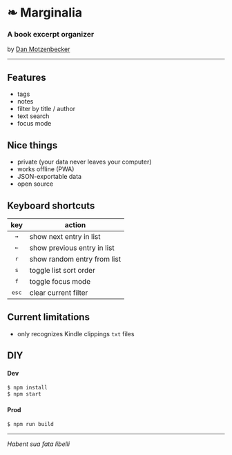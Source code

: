 # ❧ Marginalia

### A book excerpt organizer

by [Dan Motzenbecker](https://oxism.com)

---

## Features

- tags
- notes
- filter by title / author
- text search
- focus mode

## Nice things

- private (your data never leaves your computer)
- works offline (PWA)
- JSON-exportable data
- open source

## Keyboard shortcuts

|      key       | action                      |
| :------------: | --------------------------- |
|  <kbd>→</kbd>  | show next entry in list     |
|  <kbd>←</kbd>  | show previous entry in list |
|  <kbd>r</kbd>  | show random entry from list |
|  <kbd>s</kbd>  | toggle list sort order      |
|  <kbd>f</kbd>  | toggle focus mode           |
| <kbd>esc</kbd> | clear current filter        |

## Current limitations

- only recognizes Kindle clippings `txt` files

## DIY

#### Dev

```sh
$ npm install
$ npm start
```

#### Prod

```sh
$ npm run build
```

---

_Habent sua fata libelli_
